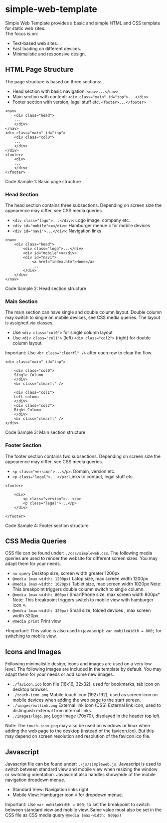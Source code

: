 # simple-web-template
Simple Web Template provides a basic and simple HTML and CSS template for static web sites.  
The focus is on:

- Text-based web sites.
- Fast loading on different devices.
- Minimalistic and responsive design.

## HTML Page Structure
The page structure is based on three sections:

- Head section with basic navigation: ```<nav>...</nav>```
- Main section with content: ```<div class="main" id="top">...</div>```
- Footer section with version, legal stuff etc. ```<footer>...</footer>```

```
<nav>
	<div class="head">
	...
	</div>
</nav>
<div class="main" id="top">
	<div class="col0">
	...
	</div>
</div>
<footer>
	<div>
	...
	</div>
</footer>
```
Code Sample 1: Basic page structure

### Head Section
The head section contains three subsections.
Depending on screen size the appearence may differ, see CSS media queries.

- ```<div class="logo">...</div>```: Logo image, company etc.
- ```<div id="mobile">≡</div>```: Hamburger menue ≡ for mobile devices
- ```<div id="navi">...</div>```: Navigation links

```
<nav>
	<div class="head">
		<div class="logo">...</div>
		<div id="mobile">≡</div>
		<div id="navi">
			<a href="index.htm">Home</a>
			...
		</div>
	</div>
</nav>
```
Code Sample 2: Head section structure

### Main Section
The main section can have single and double column layout.
Double column may switch to single on mobile devices, see CSS media queries.
The layout is assigned via classes.

- Use ```<div class="col0">``` for single column layout
- Use ```<div class="col1">``` (left) ```<div class="col2">``` (right) for double column layout.

Important:
Use ```<br class="clearfl" />``` after each row to clear the flow.

```
<div class="main" id="top">

	<div class="col0">
	Single Column
	</div>
	<br class="clearfl" />

	<div class="col1">
	Left column
	</div>
	<div class="col2">
	Right Column
	</div>
	<br class="clearfl" />
</div>
```
Code Sample 3: Main section structure

### Footer Section
The footer section contains two subsections. Depending on screen size the appearence may differ, see CSS media queries.

- ```<p class="version">...</p>```: Domain, version etc.
- ```<p class="legal">...</p```>: Links to contact, legal stuff etc.

```
<footer>

	<div>
		<p class="version">...</p>
		<p class="legal">...</p>
	</div>

</footer>
```
Code Sample 4: Footer section structure


## CSS Media Queries
CSS file can be found under: ```./css/simpleweb.css```.
The following media queries are used to render the website for different screen sizes. You may adapt them for your needs.

- ```no query``` Desktop size, screen width greater 1200px
- ```@media (max-width: 1200px)``` Latop size, max screen width 1200px
- ```@media (max-width: 1020px)``` Tablet size, max screen width 1020px
Note: This breakpoint triggers double column switch to single column.
- ```@media (max-width: 800px)``` SmartPhone size, max screen width 800px*
Note: This breakpoint triggers switch to mobile view with hamburger icon ≡.
- ```@media (max-width: 320px)``` Small size, folded devices , max screen width 320px
- ```@media print``` Print view

*Important:
This value is also used in javascript: ```var mobileWidth = 800;``` for switching to mobile view.


## Icons and Images
Following minimalistic design, icons and images are used on a very low level.
The following images are included in the template by default.
You may adapt them for your needs or add some new images.

- ```./favicon.ico``` Icon file (16x16, 32x32), used for bookmarks, tab icon on desktop browser.
- ```./touch-icon.png``` Mobile touch icon (192x192), used as screen icon on mobile devices when adding the web page to the start screen.
- ```./images/extlink.png``` External link icon (CSS) External link icon, used to distinguish external from internal links.
- ```./images/logo.png``` Logo image (70x70), displayed in the header top left.

Note:
The ```touch-icon.png``` may also be used on windows or linux when adding the web page to the desktop (instead of the favicon.ico).
But this may depend on screen resolution and resolution of the favicon.ico file.


## Javascript
Javascript file can be found under: ```./js/simpleweb.js```.
Javascript is used to switch between standard view and mobile view when resizing the window or switching orientation.
Javascript also handles show/hide of the mobile navigation dropdown menue.

- Standard View: Navigation links right
- Mobile View: Hamburger icon ≡ for dropdown menue.

Important:
Use ```var mobileWidth = 800;``` to set the breakpoint to switch between standard view and mobile view.
Same value must also be set in the CSS file as CSS media query ```@media (max-width: 800px)```



